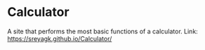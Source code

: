 # Calculator

A site that performs the most basic functions of a calculator.
Link: https://sreyagk.github.io/Calculator/
